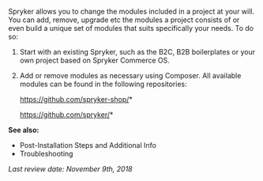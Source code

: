 Spryker allows you to change the modules included in a project at your will. You can add, remove, upgrade etc the modules a project consists of or even build a unique set of modules that suits specifically your needs. To do so:

1. Start with an existing Spryker, such as the B2C, B2B boilerplates or your own project based on Spryker Commerce OS.

2. Add or remove modules as necessary using Composer. All available modules can be found in the following repositories:

   <https://github.com/spryker-shop/>*

   <https://github.com/spryker/>*

**See also:**

* Post-Installation Steps and Additional Info
* Troubleshooting

_Last review date: November 9th, 2018_ <!-- by Volodymyr Volkov -->